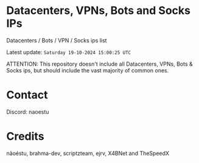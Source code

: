 # Datacenters, VPNs, Bots and Socks IPs
 
Datacenters / Bots / VPN / Socks ips list

Latest update: `Saturday 19-10-2024 15:00:25 UTC` 

ATTENTION: This repository doesn't include all Datacenters, VPNs, Bots & Socks ips, 
but should include the vast majority of common ones.

# Contact
Discord: naoestu

# Credits
nãoéstu, brahma-dev, scriptzteam, ejrv, X4BNet and TheSpeedX
